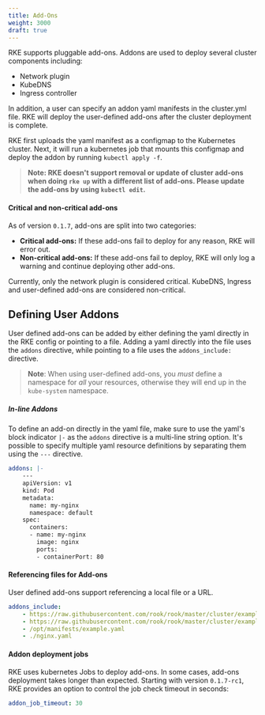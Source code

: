 ```yaml
---
title: Add-Ons
weight: 3000
draft: true
---
```



RKE supports pluggable add-ons. Addons are used to deploy several cluster components including:
- Network plugin
- KubeDNS
- Ingress controller

In addition, a user can specify an addon yaml manifests in the cluster.yml file. RKE will deploy the user-defined add-ons after the cluster  deployment is complete.

RKE first uploads the yaml manifest as a configmap to the Kubernetes cluster. Next, it will run a kubernetes job that mounts this configmap and deploy the addon by running `kubectl apply -f`.

> **Note: RKE doesn't support removal or update of cluster add-ons when doing `rke up` with a different list of add-ons. Please update the add-ons by using `kubectl edit`.**



#### Critical and non-critical add-ons
As of version `0.1.7`, add-ons are split into two categories:

- **Critical add-ons:** If these add-ons fail to deploy for any reason, RKE will error out.
- **Non-critical add-ons:** If these add-ons fail to deploy, RKE will only log a warning and continue deploying other add-ons.


Currently, only the network plugin is considered critical. KubeDNS, Ingress and user-defined add-ons are considered non-critical.

## Defining User Addons

User defined add-ons can be added by either defining the yaml directly in the RKE config or pointing to a file. Adding a yaml directly into the file uses the `addons` directive, while pointing to a file uses the `addons_include:` directive.

> **Note**: When using user-defined add-ons, you *must* define a namespace for *all* your resources, otherwise they will end up in the `kube-system` namespace.

##### In-line Addons
To define an add-on directly in the yaml file, make sure to use the yaml's block indicator `|-` as the `addons` directive is a multi-line string option. It's possible to specify multiple yaml resource definitions by separating them using the `---` directive.

```yaml
addons: |-
    ---
    apiVersion: v1
    kind: Pod
    metadata:
      name: my-nginx
      namespace: default
    spec:
      containers:
      - name: my-nginx
        image: nginx
        ports:
        - containerPort: 80
```


#### Referencing files for Add-ons

User defined add-ons support referencing a local file or a URL.

```yaml
addons_include:
    - https://raw.githubusercontent.com/rook/rook/master/cluster/examples/kubernetes/rook-operator.yaml
    - https://raw.githubusercontent.com/rook/rook/master/cluster/examples/kubernetes/rook-cluster.yaml
    - /opt/manifests/example.yaml
    - ./nginx.yaml
```


#### Addon deployment jobs

RKE uses kubernetes Jobs to deploy add-ons. In some cases, add-ons deployment takes longer than expected. Starting with version `0.1.7-rc1`, RKE provides an option to control the job check timeout in seconds:
```yaml
addon_job_timeout: 30
```
